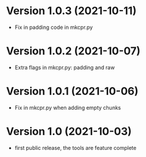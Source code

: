 # Version 1.0.3 (2021-10-11)

 - Fix in padding code in mkcpr.py

# Version 1.0.2 (2021-10-07)

 - Extra flags in mkcpr.py: padding and raw

# Version 1.0.1 (2021-10-06)

 - Fix in mkcpr.py when adding empty chunks

# Version 1.0 (2021-10-03)

 - first public release, the tools are feature complete

